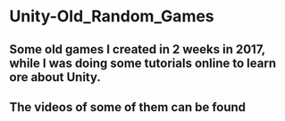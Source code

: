 # Unity-Old_Random_Games
## Some old games I created in 2 weeks in 2017, while I was doing some tutorials online to learn ore about Unity.
## The videos of some of them can be found <a href="https://www.youtube.com/playlist?list=PLtAdaHj4uI0EE-T5PbWVoV73bMj52sTfv"></a>
